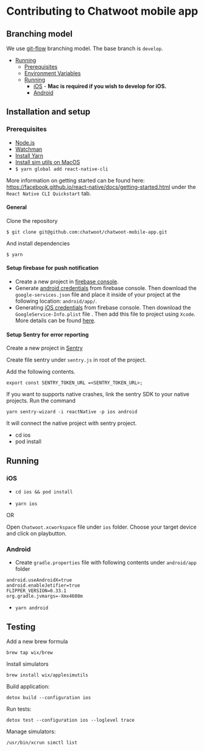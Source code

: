# Contributing to Chatwoot mobile app

## Branching model

We use [git-flow](https://nvie.com/posts/a-successful-git-branching-model/) branching model. The base branch is `develop`.

- [Running](#running)
  - [Prerequisites](#prerequisites)
  - [Environment Variables](#environment-variables)
  - [Running](#running-1)
    - [iOS](#ios) - **Mac is required if you wish to develop for iOS.**
    - [Android](#android)

## Installation and setup

### Prerequisites

- [Node.js](https://nodejs.org/en/download/)
- [Watchman](https://facebook.github.io/watchman/docs/install.html)
- [Install Yarn](https://yarnpkg.com/en/docs/install)
- [Install sim utils on MacOS](https://github.com/wix/homebrew-brew)
- `$ yarn global add react-native-cli`

More information on getting started can be found here: https://facebook.github.io/react-native/docs/getting-started.html under the `React Native CLI Quickstart` tab.

#### General

Clone the repository

`$ git clone git@github.com:chatwoot/chatwoot-mobile-app.git`

And install dependencies

`$ yarn`

#### Setup firebase for push notification

- Create a new project in [firebase console](https://console.firebase.google.com/).
- Generate [android credentials](https://rnfirebase.io/#generating-android-credentials) from firebase console. Then download the `google-services.json` file and place it inside of your project at the following location: `android/app/`.
- Generating [iOS credentials](https://rnfirebase.io/#generating-ios-credentials) from firebase console. Then download the `GoogleService-Info.plist` file . Then add this file to project using `Xcode`. More details can be found [here](https://rnfirebase.io/#3-ios-setup).

#### Setup Sentry for error reporting

Create a new project in [Sentry](https://sentry.io/for/react-native/)

Create file sentry under `sentry.js` in root of the project.

Add the following contents.

```
export const SENTRY_TOKEN_URL =<SENTRY_TOKEN_URL>;
```

If you want to supports native crashes, link the sentry SDK to your native projects.
Run the command

```
yarn sentry-wizard -i reactNative -p ios android

```

It will connect the native project with sentry project.

- cd ios
- pod install

## Running

### iOS

- `cd ios && pod install`

- `yarn ios`

OR

Open `Chatwoot.xcworkspace` file under `ios` folder. Choose your target device and click on playbutton.

### Android

- Create `gradle.properties` file with following contents under `android/app` folder

```
android.useAndroidX=true
android.enableJetifier=true
FLIPPER_VERSION=0.33.1
org.gradle.jvmargs=-Xmx4608m
```

- `yarn android`

## Testing

Add a new brew formula

```
brew tap wix/brew
```

Install simulators

```
brew install wix/applesimutils
```

Build application:

```
detox build --configuration ios
```

Run tests:

```
detox test --configuration ios --loglevel trace
```

Manage simulators:

```
/usr/bin/xcrun simctl list
```

